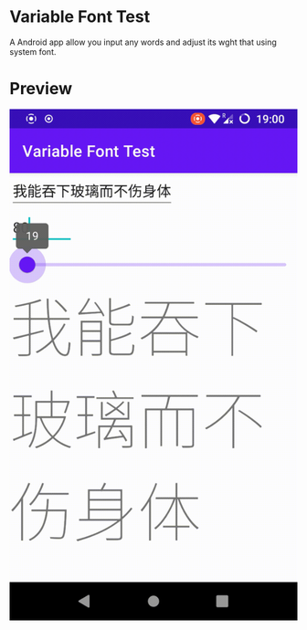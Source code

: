 # Variable Font Test
A Android app allow you input any words and adjust its wght that using system font.

# Preview
![App Preview](https://github.com/WordlessEcho/Variable-Font-Test/blob/main/doc/pic/TRIM_20210409_190441.gif?raw=true)

